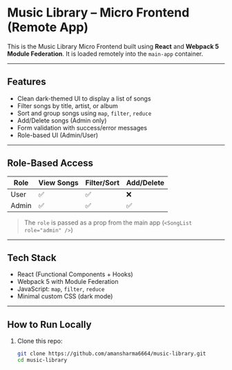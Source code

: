 # Music Library – Micro Frontend (Remote App)

This is the Music Library Micro Frontend built using **React** and **Webpack 5 Module Federation**. It is loaded remotely into the `main-app` container.

---

## Features

-  Clean dark-themed UI to display a list of songs
-  Filter songs by title, artist, or album
-  Sort and group songs using `map`, `filter`, `reduce`
-  Add/Delete songs (Admin only)
-  Form validation with success/error messages
-  Role-based UI (Admin/User)

---

## Role-Based Access

| Role   | View Songs | Filter/Sort | Add/Delete |
|--------|------------|-------------|------------|
| User   | ✅         | ✅          | ❌         |
| Admin  | ✅         | ✅          | ✅         |

> The `role` is passed as a prop from the main app (`<SongList role="admin" />`)

---

## Tech Stack

- React (Functional Components + Hooks)
- Webpack 5 with Module Federation
- JavaScript: `map`, `filter`, `reduce`
- Minimal custom CSS (dark mode)

---

## How to Run Locally

1. Clone this repo:
   ```bash
   git clone https://github.com/amansharma6664/music-library.git
   cd music-library
